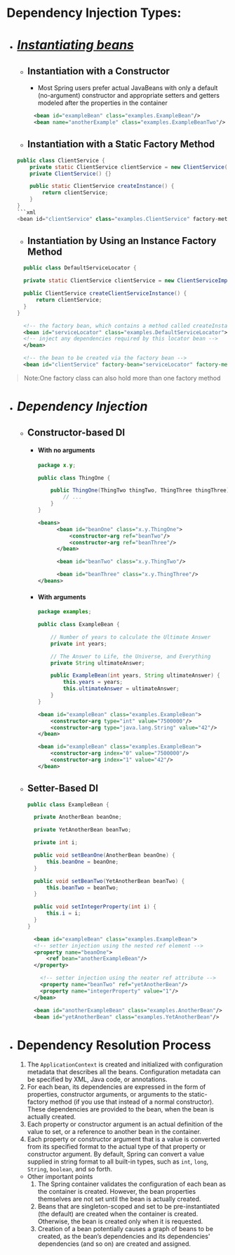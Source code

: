 # Dependency Injection Types:
- # <ins> _Instantiating beans_ </ins>
  - ## Instantiation with a Constructor
    - Most Spring users prefer actual JavaBeans with only a default (no-argument) constructor and appropriate setters and getters modeled after the properties in the container
    ```xml
      <bean id="exampleBean" class="examples.ExampleBean"/>
      <bean name="anotherExample" class="examples.ExampleBeanTwo"/>
    ```

  - ## Instantiation with a Static Factory Method
  ```java
  public class ClientService {
      private static ClientService clientService = new ClientService();
      private ClientService() {}

      public static ClientService createInstance() {
          return clientService;
      }
  }
  ```xml
  <bean id="clientService" class="examples.ClientService" factory-method="createInstance"/>
  ```
  - ## Instantiation by Using an Instance Factory Method
  ```java
    public class DefaultServiceLocator {

    private static ClientService clientService = new ClientServiceImpl();

    public ClientService createClientServiceInstance() {
        return clientService;
    }
  }
  ```
  ```xml
    <!-- the factory bean, which contains a method called createInstance() -->
    <bean id="serviceLocator" class="examples.DefaultServiceLocator">
    <!-- inject any dependencies required by this locator bean -->
    </bean>

    <!-- the bean to be created via the factory bean -->
    <bean id="clientService" factory-bean="serviceLocator" factory-method="createClientServiceInstance"/>
   ```
>   Note:One factory class can also hold more than one factory method
- # _Dependency Injection_
  - ## Constructor-based DI
    - #### With no arguments
      ```java
      package x.y;

      public class ThingOne {

          public ThingOne(ThingTwo thingTwo, ThingThree thingThree) {
              // ...
          }
      }

      ```
      ```xml
      <beans>
            <bean id="beanOne" class="x.y.ThingOne">
                <constructor-arg ref="beanTwo"/>
                <constructor-arg ref="beanThree"/>
            </bean>

            <bean id="beanTwo" class="x.y.ThingTwo"/>

            <bean id="beanThree" class="x.y.ThingThree"/>
      </beans>
      ```
    - #### With arguments
      ```java
      package examples;

      public class ExampleBean {

          // Number of years to calculate the Ultimate Answer
          private int years;

          // The Answer to Life, the Universe, and Everything
          private String ultimateAnswer;

          public ExampleBean(int years, String ultimateAnswer) {
              this.years = years;
              this.ultimateAnswer = ultimateAnswer;
          }
      }

      ```
      ```xml
      <bean id="exampleBean" class="examples.ExampleBean">
          <constructor-arg type="int" value="7500000"/>
          <constructor-arg type="java.lang.String" value="42"/>
      </bean>
      ```
      ```xml
      <bean id="exampleBean" class="examples.ExampleBean">
          <constructor-arg index="0" value="7500000"/>
          <constructor-arg index="1" value="42"/>
      </bean>
      ```
  - ## Setter-Based DI
    ```java
    public class ExampleBean {

      private AnotherBean beanOne;

      private YetAnotherBean beanTwo;

      private int i;

      public void setBeanOne(AnotherBean beanOne) {
          this.beanOne = beanOne;
      }

      public void setBeanTwo(YetAnotherBean beanTwo) {
          this.beanTwo = beanTwo;
      }

      public void setIntegerProperty(int i) {
          this.i = i;
      }
    }
    ```
    ```xml
      <bean id="exampleBean" class="examples.ExampleBean">
      <!-- setter injection using the nested ref element -->
      <property name="beanOne">
          <ref bean="anotherExampleBean"/>
      </property>

        <!-- setter injection using the neater ref attribute -->
        <property name="beanTwo" ref="yetAnotherBean"/>
        <property name="integerProperty" value="1"/>
      </bean>

      <bean id="anotherExampleBean" class="examples.AnotherBean"/>
      <bean id="yetAnotherBean" class="examples.YetAnotherBean"/>
    ```
- # Dependency Resolution Process
  1. The `ApplicationContext` is created and initialized with configuration metadata that describes all the beans.       Configuration metadata can be specified by XML, Java code, or annotations.
  2. For each bean, its dependencies are expressed in the form of properties, constructor arguments, or arguments to the static-factory method (if you use that instead of a normal constructor). These dependencies are provided to the bean, when the bean is actually created.
  3. Each property or constructor argument is an actual definition of the value to set, or a reference to another bean in the container.
  4. Each property or constructor argument that is a value is converted from its specified format to the actual type of that property or constructor argument. By default, Spring can convert a value supplied in string format to all built-in types, such as `int`, `long`, `String`, `boolean`, and so forth.
  - Other important points
    1. The Spring container validates the configuration of each bean as the container is created. However, the bean properties themselves are not set until the bean is actually created.
    2. Beans that are singleton-scoped and set to be pre-instantiated (the default) are created when the container is created. Otherwise, the bean is created only when it is requested.
    3. Creation of a bean potentially causes a graph of beans to be created, as the bean’s dependencies and its dependencies' dependencies (and so on) are created and assigned. 


